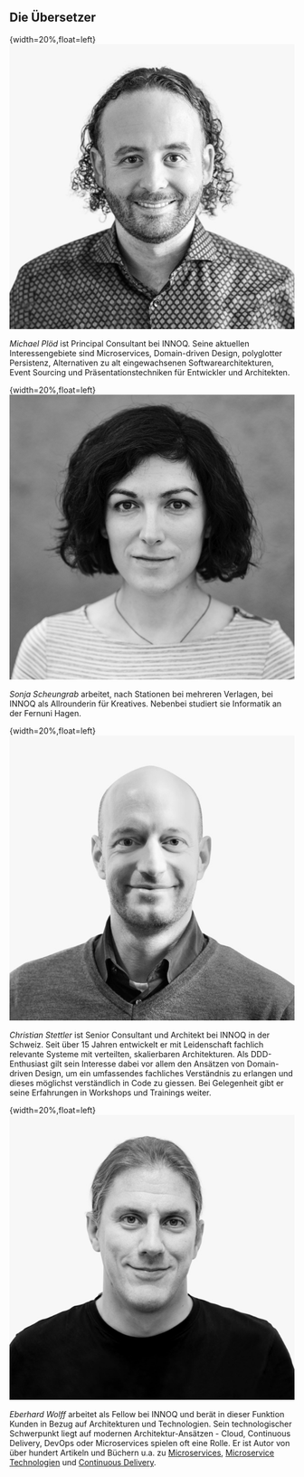 ## Die Übersetzer

{width=20%,float=left}
![](images/michael.jpg)

*Michael Plöd* ist Principal Consultant bei INNOQ. Seine aktuellen Interessengebiete sind Microservices, Domain-driven Design, polyglotter Persistenz, Alternativen zu alt eingewachsenen Softwarearchitekturen, Event Sourcing und Präsentationstechniken für Entwickler und Architekten.

{width=20%,float=left}
![](images/sonja.jpg)

*Sonja Scheungrab* arbeitet, nach Stationen bei mehreren Verlagen, bei
INNOQ als Allrounderin für Kreatives. Nebenbei studiert sie Informatik
an der Fernuni Hagen.


{width=20%,float=left}
![](images/christian.jpg)

*Christian Stettler* ist Senior Consultant und Architekt bei INNOQ in der Schweiz. Seit über 15 Jahren entwickelt er mit Leidenschaft fachlich relevante Systeme mit verteilten, skalierbaren Architekturen. Als DDD-Enthusiast gilt sein Interesse dabei vor allem den Ansätzen von Domain-driven Design, um ein umfassendes fachliches Verständnis zu erlangen und dieses möglichst verständlich in Code zu giessen. Bei Gelegenheit gibt er seine Erfahrungen in Workshops und Trainings weiter.

{width=20%,float=left}
![](images/eberhard.jpg)

*Eberhard Wolff* arbeitet als Fellow bei INNOQ und berät in dieser Funktion Kunden in Bezug auf Architekturen und Technologien. Sein technologischer Schwerpunkt liegt auf modernen Architektur-Ansätzen - Cloud, Continuous Delivery, DevOps oder Microservices  spielen oft eine Rolle. Er ist Autor von über hundert Artikeln und Büchern u.a. zu [Microservices](http://microservices-buch.de/), [Microservice Technologien](http://microservices-praxisbuch.de/) und [Continuous Delivery](http://continuous-delivery-buch.de/).

